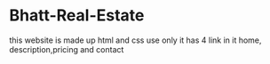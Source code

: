 # Bhatt-Real-Estate
this website is made up html and css use only 
it has 4 link in it home, description,pricing and contact
